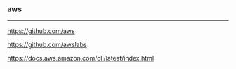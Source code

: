 ### aws

---
https://github.com/aws

https://github.com/awslabs


https://docs.aws.amazon.com/cli/latest/index.html
